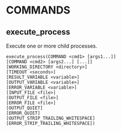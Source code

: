 # COMMANDS

## execute_process
Execute one or more child processes.
```
execute_process(COMMAND <cmd1> [args1...]]
[COMMAND <cmd2> [args2...] [...]]
[WORKING_DIRECTORY <directory>]
[TIMEOUT <seconds>]
[RESULT_VARIABLE <variable>]
[OUTPUT_VARIABLE <variable>]
[ERROR_VARIABLE <variable>]
[INPUT_FILE <file>]
[OUTPUT_FILE <file>]
[ERROR_FILE <file>]
[OUTPUT_QUIET]
[ERROR_QUIET]
[OUTPUT_STRIP_TRAILING_WHITESPACE]
[ERROR_STRIP_TRAILING_WHITESPACE])
```
